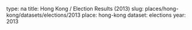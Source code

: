 type: na
title: Hong Kong / Election Results (2013)
slug: places/hong-kong/datasets/elections/2013
place: hong-kong
dataset: elections
year: 2013
